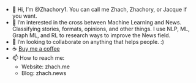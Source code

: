 - 👋 Hi, I’m @Zhachory1. You can call me Zhach, Zhachory, or Jacque if you want.
- 👀 I’m interested in the cross between Machine Learning and News. Classifying stories, formats, 
      opinions, and other things. I use NLP, ML, Graph ML, and RL to research ways to improve the 
      News field.
- 💞️ I’m looking to collaborate on anything that helps people. :)
- ☕ [Buy me a coffee](https://www.buymeacoffee.com/zhach)
- 📫 How to reach me:
    - Website: zhach.me
    - Blog: zhach.news

<!---
Zhachory1/Zhachory1 is a ✨ special ✨ repository because its `README.md` (this file) appears on your GitHub profile.
You can click the Preview link to take a look at your changes.
--->
